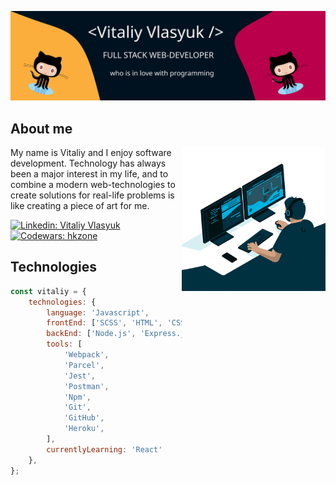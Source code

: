 ![Profile bunner](./profile-banner.svg)
## About me

<img align='right' src="./programmer.gif" width="230">
<p>My name is Vitaliy and I enjoy software development. Technology has always been a major interest in my life, and to combine a modern web-technologies to create solutions for real-life problems is like creating a piece of art for me.</p>

[![Linkedin: Vitaliy Vlasyuk](https://img.shields.io/badge/LinkedIn-Vitaliy%20Vlasyuk-blue?logo=Linkedin&logoColor=blue&labelColor=001220&link=https://www.linkedin.com/in/vitaliy-v-6a2a6943/)](https://www.linkedin.com/in/vitaliy-v-6a2a6943)
[![Codewars: hkzone](https://img.shields.io/badge/Codewars-hkzone-fbae3c?logo=codewars&logoColor=b1361e&labelColor=001220&link=https://www.codewars.com/users/hkzone)](https://www.codewars.com/users/hkzone)

## Technologies

```javascript
const vitaliy = {
	technologies: {
		language: 'Javascript',
		frontEnd: ['SCSS', 'HTML', 'CSS', 'Bootstrap', 'JQuery',],
		backEnd: ['Node.js', 'Express.js', 'MongoDB'],
		tools: [
			'Webpack',
			'Parcel',
			'Jest',
			'Postman',
			'Npm',
			'Git',
			'GitHub',
			'Heroku',
		],
		currentlyLearning: 'React'
	},
};
```
